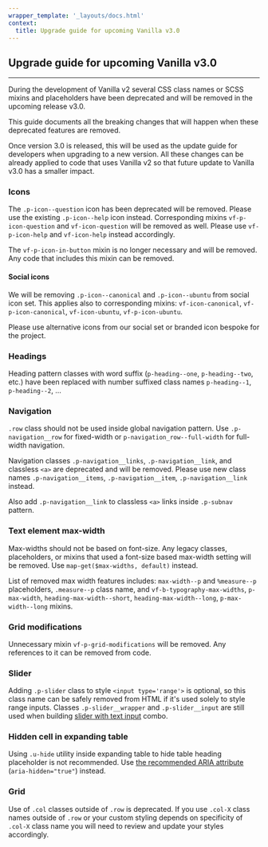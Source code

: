 ```yaml
---
wrapper_template: '_layouts/docs.html'
context:
  title: Upgrade guide for upcoming Vanilla v3.0
---
```


## Upgrade guide for upcoming Vanilla v3.0

<hr>

During the development of Vanilla v2 several CSS class names or SCSS mixins and placeholders have been deprecated and will be removed in the upcoming release v3.0.

This guide documents all the breaking changes that will happen when these deprecated features are removed.

Once version 3.0 is released, this will be used as the update guide for developers when upgrading to a new version.
All these changes can be already applied to code that uses Vanilla v2 so that future update to Vanilla v3.0 has a smaller impact.

### Icons

The `.p-icon--question` icon has been deprecated will be removed. Please use the existing `.p-icon--help` icon instead.
Corresponding mixins `vf-p-icon-question` and `vf-icon-question` will be removed as well. Please use `vf-p-icon-help` and `vf-icon-help` instead accordingly.

The `vf-p-icon-in-button` mixin is no longer necessary and will be removed. Any code that includes this mixin can be removed.

#### Social icons

We will be removing `.p-icon--canonical` and `.p-icon--ubuntu` from social icon set.
This applies also to corresponding mixins: `vf-icon-canonical`, `vf-p-icon-canonical`, `vf-icon-ubuntu`, `vf-p-icon-ubuntu`.

Please use alternative icons from our social set or branded icon bespoke for the project.

### Headings

Heading pattern classes with word suffix (`p-heading--one`, `p-heading--two`, etc.) have been replaced with number suffixed class names `p-heading--1`, `p-heading--2`, ...

### Navigation

`.row` class should not be used inside global navigation pattern. Use `.p-navigation__row` for fixed-width or `p-navigation_row--full-width` for full-width navigation.

Navigation classes `.p-navigation__links`, `.p-navigation__link`, and classless `<a>` are deprecated and will be removed. Please use new class names `.p-navigation__items`, `.p-navigation__item`, `.p-navigation__link` instead.

Also add `.p-navigation__link` to classless `<a>` links inside `.p-subnav` pattern.

### Text element max-width

Max-widths should not be based on font-size. Any legacy classes, placeholders, or mixins that used a font-size based max-width setting will be removed. Use `map-get($max-widths, default)` instead.

List of removed max width features includes: `max-width--p` and `%measure--p` placeholders, `.measure--p` class name, and `vf-b-typography-max-widths`, `p-max-width`, `heading-max-width--short`, `heading-max-width--long`, `p-max-width--long` mixins.

### Grid modifications

Unnecessary mixin `vf-p-grid-modifications` will be removed. Any references to it can be removed from code.

### Slider

Adding `.p-slider` class to style `<input type='range'>` is optional, so this class name can be safely removed from HTML if it's used solely to style range inputs. Classes `.p-slider__wrapper` and `.p-slider__input` are still used when building [slider with text input](/docs/patterns/slider) combo.

### Hidden cell in expanding table

Using `.u-hide` utility inside expanding table to hide table heading placeholder is not recommended. Use [the recommended ARIA attribute](/docs/base/tables#expanding) (`aria-hidden="true"`) instead.

### Grid

Use of `.col` classes outside of `.row` is deprecated. If you use `.col-X` class names outside of `.row` or your custom styling depends on specificity of `.col-X` class name you will need to review and update your styles accordingly.
